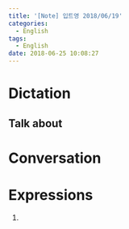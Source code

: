 ```yaml
---
title: '[Note] 입트영 2018/06/19'
categories:
  - English
tags:
  - English
date: 2018-06-25 10:08:27
---
```


# Dictation
## Talk about

# Conversation

# Expressions
1.